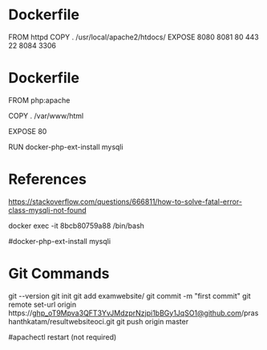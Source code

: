 # Dockerfile

FROM httpd
COPY . /usr/local/apache2/htdocs/
EXPOSE 8080 8081 80 443 22 8084 3306

# Dockerfile

FROM php:apache

COPY . /var/www/html

EXPOSE 80

RUN docker-php-ext-install mysqli

# References

https://stackoverflow.com/questions/666811/how-to-solve-fatal-error-class-mysqli-not-found

docker exec -it 8bcb80759a88 /bin/bash

#docker-php-ext-install mysqli

# Git Commands

git --version
git init
git add examwebsite/
git commit -m "first commit"
git remote set-url origin https://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@github.com/prashanthkatam/resultwebsiteoci.git
git push origin master


#apachectl restart (not required)
